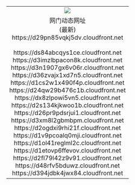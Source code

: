 ﻿<table>
  <tr></tr>
  <tr><td colspan=2 align=center><img src="https://d29pn85vqkj5dv.cloudfront.net/Up/oGate.jpg" /></td></tr>
  <tr><td colspan=2 align=center>网门动态网址<br/>(最新)
<br>https://d29pn85vqkj5dv.cloudfront.net
<br/>
<br>https://ds84abcqys1ce.cloudfront.net
<br>https://d3imzlbpacon8k.cloudfront.net
<br>https://d3n1907gx6v06r.cloudfront.net
<br>https://d36zvajx1xd7n5.cloudfront.net
<br>https://d1cs2w1x490f4p.cloudfront.net
<br>https://d24qw29b476c1b.cloudfront.net
<br>https://dx8zlpowi5vn5.cloudfront.net
<br>https://d2s134kjkwoo1b.cloudfront.net
<br>https://d26pr9pdsrjui1.cloudfront.net
<br>https://d3xm8l2gbmbpm.cloudfront.net
<br>https://d2ogdxi9rhi21f.cloudfront.net
<br>https://d1v9pcoalq0mji.cloudfront.net
<br>https://d1ol41reglml2c.cloudfront.net
<br>https://d1etovp6ffevov.cloudfront.net
<br>https://d2fl79l42z9v91.cloudfront.net
<br>https://d48rfv5bduwz.cloudfront.net
<br>https://d394jdbk4jwx84.cloudfront.net
    </td>
  </tr>
</table>
